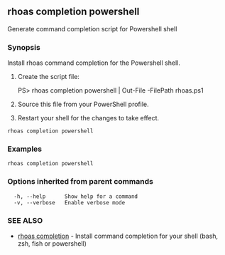 ## rhoas completion powershell

Generate command completion script for Powershell shell

### Synopsis

Install rhoas command completion for the Powershell shell.

1. Create the script file:

   PS> rhoas completion powershell | Out-File -FilePath rhoas.ps1

2. Source this file from your PowerShell profile.

3. Restart your shell for the changes to take effect.


```
rhoas completion powershell
```

### Examples

```
rhoas completion powershell

```

### Options inherited from parent commands

```
  -h, --help      Show help for a command
  -v, --verbose   Enable verbose mode
```

### SEE ALSO

* [rhoas completion](rhoas_completion.md)	 - Install command completion for your shell (bash, zsh, fish or powershell)

